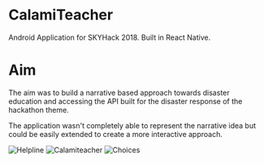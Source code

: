 # CalamiTeacher

Android Application for SKYHack 2018. Built in React Native.

# Aim 

The aim was to build a narrative based approach towards disaster education and accessing the API built for the disaster response of the hackathon theme.

The application wasn't completely able to represent the narrative idea but could be easily extended to create a more interactive approach.

![Helpline](https://drive.google.com/file/d/1Bo9_BDAgUKyXmPbXGXBomNE0AbvDt0fs/view?usp=sharing)
![Calamiteacher](https://drive.google.com/file/d/1oYbEjo5wvHI1whKPFlCTMOlTszuOu0W4/view?usp=sharing)
![Choices](https://drive.google.com/file/d/1Cs221zLDJA0B9_zM4_hgAddx63MpzwEE/view?usp=sharing)